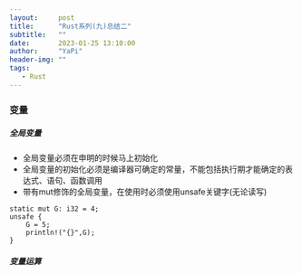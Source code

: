 ```yaml
---
layout:     post
title:      "Rust系列(九)总结二"
subtitle:   ""
date:       2023-01-25 13:10:00
author:     "YaPi"
header-img: ""
tags:
   - Rust
---
```


### 变量
##### 全局变量
- 全局变量必须在申明的时候马上初始化
- 全局变量的初始化必须是编译器可确定的常量，不能包括执行期才能确定的表达式、语句、函数调用
- 带有mut修饰的全局变量，在使用时必须使用unsafe关键字(无论读写)

```
static mut G: i32 = 4;
unsafe {
    G = 5;
    println!("{}",G);
}
```

##### 变量运算
